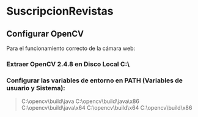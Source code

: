 # SuscripcionRevistas

## Configurar OpenCV
Para el funcionamiento correcto de la cámara web:

### Extraer OpenCV 2.4.8 en Disco Local C:\
### Configurar las variables de entorno en PATH (Variables de usuario y Sistema):
> C:\opencv\build\java
> C:\opencv\build\java\x86
> C:\opencv\build\java\x64
> C:\opencv\build\x64
> C:\opencv\build\x86
